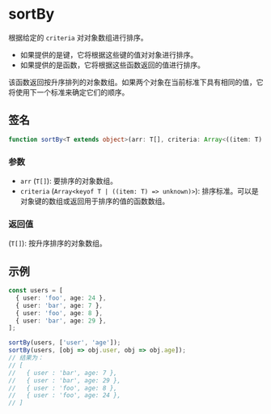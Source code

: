 # sortBy

根据给定的 `criteria` 对对象数组进行排序。

- 如果提供的是键，它将根据这些键的值对对象进行排序。
- 如果提供的是函数，它将根据这些函数返回的值进行排序。

该函数返回按升序排列的对象数组。如果两个对象在当前标准下具有相同的值，它将使用下一个标准来确定它们的顺序。

## 签名

```typescript
function sortBy<T extends object>(arr: T[], criteria: Array<((item: T) => unknown) | keyof T>): T[];
```

### 参数

- `arr` (`T[]`): 要排序的对象数组。
- `criteria` (`Array<keyof T | ((item: T) => unknown)>`): 排序标准。可以是对象键的数组或返回用于排序的值的函数数组。

### 返回值

(`T[]`): 按升序排序的对象数组。

## 示例

```typescript
const users = [
  { user: 'foo', age: 24 },
  { user: 'bar', age: 7 },
  { user: 'foo', age: 8 },
  { user: 'bar', age: 29 },
];

sortBy(users, ['user', 'age']);
sortBy(users, [obj => obj.user, obj => obj.age]);
// 结果为：
// [
//   { user : 'bar', age: 7 },
//   { user : 'bar', age: 29 },
//   { user : 'foo', age: 8 },
//   { user : 'foo', age: 24 },
// ]
```
